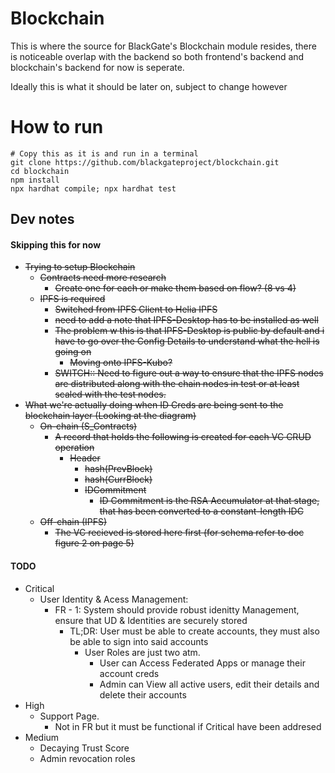 # Blockchain

This is where the source for BlackGate's Blockchain module resides, there is noticeable overlap with the backend so both frontend's backend and blockchain's backend for now is seperate.

Ideally this is what it should be later on, subject to change however

# How to run

```
# Copy this as it is and run in a terminal
git clone https://github.com/blackgateproject/blockchain.git
cd blockchain
npm install
npx hardhat compile; npx hardhat test
```

## Dev notes

#### Skipping this for now

- ~~Trying to setup Blockchain~~
  - ~~Contracts need more research~~
    - ~~Create one for each or make them based on flow? (8 vs 4)~~
  - ~~IPFS is required~~
    - ~~Switched from IPFS Client to Helia IPFS~~
    - ~~need to add a note that IPFS-Desktop has to be installed as well~~
    - ~~The problem w this is that IPFS-Desktop is public by default and i have to go over the Config Details to understand what the hell is going on~~
      - ~~Moving onto IPFS-Kubo?~~
    - ~~SWITCH:: Need to figure out a way to ensure that the IPFS nodes are distributed along with the chain nodes in test or at least scaled with the test nodes.~~
- ~~What we're actually doing when ID Creds are being sent to the blockchain layer (Looking at the diagram)~~
  - ~~On-chain (S_Contracts)~~
    - ~~A record that holds the following is created for each VC CRUD operation~~
      - ~~Header~~
        - ~~hash(PrevBlock)~~
        - ~~hash(CurrBlock)~~
        - ~~IDCommitment~~
          - ~~ID Commitment is the RSA Accumulator at that stage, that has been converted to a constant-length IDC~~
  - ~~Off-chain (IPFS)~~
    - ~~The VC recieved is stored here first (for schema refer to doc figure 2 on page 5)~~

#### TODO

- Critical
  - User Identity & Acess Management:
    - FR - 1: System should provide robust idenitty Management, ensure that UD & Identities are securely stored
      - TL;DR: User must be able to create accounts, they must also be able to sign into said accounts
        - User Roles are just two atm.
          - User can Access Federated Apps or manage their account creds
          - Admin can View all active users, edit their details and delete their accounts
- High
  - Support Page.
    - Not in FR but it must be functional if Critical have been addresed
- Medium
  - Decaying Trust Score
  - Admin revocation roles
